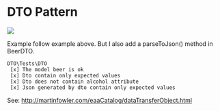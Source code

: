 # DTO Pattern

![](http://www.maxpou.fr/slides/slides/about-rest-symfony/img/dto.svg)

Example follow example above. But I also add a parseToJson() method in BeerDTO.

```
DTO\Tests\DTO
 [x] The model beer is ok
 [x] Dto contain only expected values
 [x] Dto does not contain alcohol attribute
 [x] Json generated by dto contain only expected values
```

See: http://martinfowler.com/eaaCatalog/dataTransferObject.html

